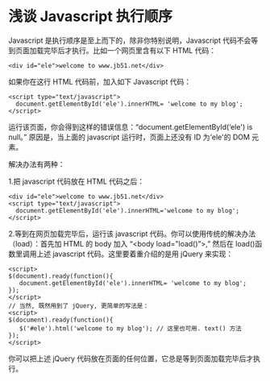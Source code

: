 # 浅谈 Javascript 执行顺序

Javascript 是执行顺序是至上而下的，除非你特别说明，Javascript 代码不会等到页面加载完毕后才执行。比如一个网页里含有以下 HTML 代码：

```
<div id="ele">welcome to www.jb51.net</div>  
```

如果你在这行 HTML 代码前，加入如下 Javascript 代码：

```
<script type="text/javascript">  
  document.getElementById('ele').innerHTML= 'welcome to my blog';  
</script>  
```

运行该页面，你会得到这样的错误信息：“document.getElementById(‘ele') is null。” 原因是，当上面的 javascript 运行时，页面上还没有 ID 为‘ele'的 DOM 元素。

解决办法有两种：

1.把 javascript 代码放在 HTML 代码之后：

```
<div id="ele">welcome to www.jb51.net</div>  
<script type="text/javascript">  
  document.getElementById('ele').innerHTML='welcome to my blog';  
</script>  
```

2.等到在网页加载完毕后，运行该 javascript 代码。你可以使用传统的解决办法（load）：首先加 HTML 的 body 加入 “<body load="load()”>,” 然后在 load()函数里调用上述 javascript 代码。这里要着重介绍的是用 jQuery 来实现：

```
<script>  
$(document).ready(function(){  
   document.getElementById('ele').innerHTML= 'welcome to my blog';  
});  
</script>  
// 当然, 既然用到了 jQuery, 更简单的写法是：  
<script>  
$(document).ready(function(){  
   $('#ele').html('welcome to my blog'); // 这里也可用. text() 方法  
});  
</script>  
```

你可以把上述 jQuery 代码放在页面的任何位置，它总是等到页面加载完毕后才执行。